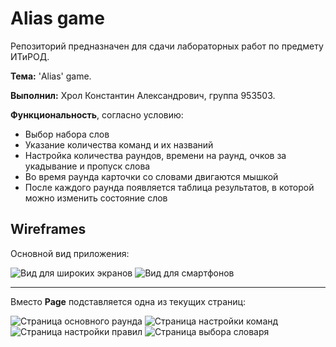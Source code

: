 ﻿Alias game
==========

Репозиторий предназначен для сдачи лабораторных работ по предмету ИТиРОД.

**Тема:** 'Alias' game.

**Выполнил:** Хрол Константин Александрович, группа 953503.

**Функциональность**, согласно условию:
* Выбор набора слов
* Указание количества команд и их названий
* Настройка количества раундов, времени на раунд, очков за укадывание и пропуск слова
* Во время раунда карточки со словами двигаются мышкой
* После каждого раунда появляется таблица результатов, в которой можно изменить состояние слов

Wireframes
----------

Основной вид приложения:

![Вид для широких экранов](images/wireframe_default.png)
![Вид для смартфонов](images/wireframe_smartphone.png)
***
Вместо **Page** подставляется одна из текущих страниц:

![Страница основного раунда](images/wireframe_page_game.png)
![Страница настройки команд](images/wireframe_page_teams.png)
![Страница настройки правил](images/wireframe_page_settings.png)
![Страница выбора словаря](images/wireframe_page_dicts.png)
